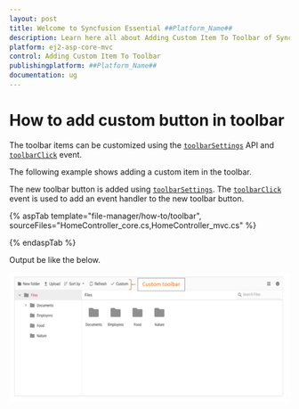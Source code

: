 ```yaml
---
layout: post
title: Welcome to Syncfusion Essential ##Platform_Name##
description: Learn here all about Adding Custom Item To Toolbar of Syncfusion Essential ##Platform_Name## widgets based on HTML5 and jQuery.
platform: ej2-asp-core-mvc
control: Adding Custom Item To Toolbar
publishingplatform: ##Platform_Name##
documentation: ug
---
```


# How to add custom button in toolbar

The toolbar items can be customized using the [`toolbarSettings`](https://help.syncfusion.com/cr/aspnetcore-js2/Syncfusion.EJ2~Syncfusion.EJ2.FileManager.FileManager~ToolbarSettings.html) API and [`toolbarClick`](https://help.syncfusion.com/cr/aspnetcore-js2/Syncfusion.EJ2~Syncfusion.EJ2.FileManager.FileManager~ToolbarClick.html) event.

The following example shows adding a custom item in the toolbar.

The new toolbar button is added using [`toolbarSettings`](https://help.syncfusion.com/cr/aspnetcore-js2/Syncfusion.EJ2~Syncfusion.EJ2.FileManager.FileManager~ToolbarSettings.html). The [`toolbarClick`](https://help.syncfusion.com/cr/aspnetcore-js2/Syncfusion.EJ2~Syncfusion.EJ2.FileManager.FileManager~ToolbarClick.html) event is used to add an event handler to the new toolbar button.

{% aspTab template="file-manager/how-to/toolbar", sourceFiles="HomeController_core.cs,HomeController_mvc.cs" %}

{% endaspTab %}

Output be like the below.

![FileManager custom toolbar item](../images/custom_toolbar.png)